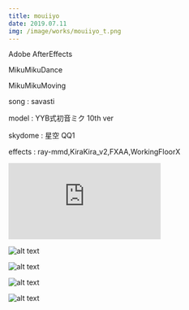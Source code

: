 ```yaml
---
title: mouiiyo
date: 2019.07.11
img: /image/works/mouiiyo_t.png
---
```


Adobe AfterEffects

MikuMikuDance

MikuMikuMoving

song : savasti

model : YYB式初音ミク 10th ver

skydome : 星空 QQ1

effects : ray-mmd,KiraKira_v2,FXAA,WorkingFloorX

<div class="video-wrap">
<div class="gvideo">
<iframe class="gdrive" src="https://drive.google.com/file/d/1cpwHYPi9v73KwGKBq2_Pon7w1Ea4iYSg/preview" frameborder="0" allow="accelerometer; autoplay; clipboard-write; encrypted-media; gyroscope; picture-in-picture" allowfullscreen>
</iframe>
</div>
</div>

![alt text](https://lh3.google.com/u/0/d/1xfs3pNLIgyfNadYq1xuEauB8VuHe5RM9)

![alt text](https://lh3.google.com/u/0/d/1fzzeAIW70LJLwVgEU_PKMRMSzElp7GGU)

![alt text](https://lh3.google.com/u/0/d/1jYiI7xw2Gv7VRs-ZnXz6alzZshm87C_W)

![alt text](https://lh3.google.com/u/0/d/1Fm_Ouo0_7LkCOCAYVIDoUF9Zn9AYE2Le)

